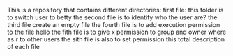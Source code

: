 This is a repository that contains different directories:
first file: this folder is to switch user to betty
the second file is to identify who the user are?
the third file create an empty file
the fourth file is to add execution permission to the file hello
the fith file is to give x permission to group and owner where as r to other users
the sith file is also to set permission
this total description of each file
